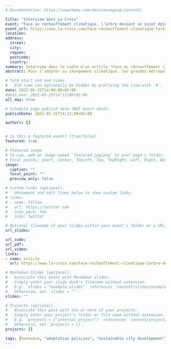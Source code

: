 ```yaml
---
# Documentation: https://wowchemy.com/docs/managing-content/

title: "Interview dans La Croix"
event: "Face au réchauffement climatique, l’arbre devient un sujet épineux pour les grandes villes"
event_url: https://www.la-croix.com/Face-rechauffement-climatique-larbre-devient-sujet-epineux-grandes-villes-2022-05-25-1201216836
location:
address:
  street:
  city:
  region:
  postcode:
  country:
summary: Interview dans le cadre d'un article "Face au réchauffement climatique, l’arbre devient un sujet épineux pour les grandes villes"
abstract: Pour s’adapter au changement climatique, les grandes métropoles ont multiplié ces dernières années les projets de plantation d’arbres en ville. Les spécialistes insistent néanmoins sur la nécessité de privilégier la qualité à la quantité.

# Talk start and end times.
#   End time can optionally be hidden by prefixing the line with `#`.
date: 2022-05-25T14:00:00+02:00
#date_end: 2022-05-25T14:12:09+02:00
all_day: true

# Schedule page publish date (NOT event date).
publishDate: 2022-05-25T14:12:09+02:00

authors: []


# Is this a featured event? (true/false)
featured: true

# Featured image
# To use, add an image named `featured.jpg/png` to your page's folder. 
# Focal points: Smart, Center, TopLeft, Top, TopRight, Left, Right, BottomLeft, Bottom, BottomRight.
image:
  caption: ""
  focal_point: ""
  preview_only: false

# Custom links (optional).
#   Uncomment and edit lines below to show custom links.
# links:
# - name: Follow
#   url: https://twitter.com
#   icon_pack: fab
#   icon: twitter

# Optional filename of your slides within your event's folder or a URL.
url_slides:

url_code:
url_pdf:
url_video:
links:
- name: article
  url: https://www.la-croix.com/Face-rechauffement-climatique-larbre-devient-sujet-epineux-grandes-villes-2022-05-25-1201216836

# Markdown Slides (optional).
#   Associate this event with Markdown slides.
#   Simply enter your slide deck's filename without extension.
#   E.g. `slides = "example-slides"` references `content/slides/example-slides.md`.
#   Otherwise, set `slides = ""`.
slides: ""

# Projects (optional).
#   Associate this post with one or more of your projects.
#   Simply enter your project's folder or file name without extension.
#   E.g. `projects = ["internal-project"]` references `content/project/deep-learning/index.md`.
#   Otherwise, set `projects = []`.
projects: []

tags: [heatwave, "adaptation policies", "Sustainable city development"]
---
```

